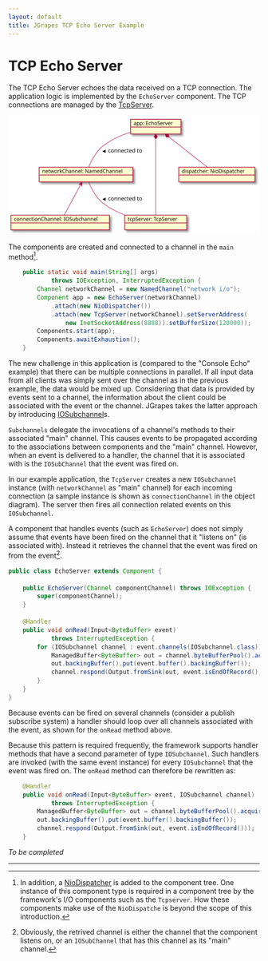 ```yaml
---
layout: default
title: JGrapes TCP Echo Server Example
---
```


TCP Echo Server
===============

The TCP Echo Server echoes the data received on a TCP connection. The 
application logic is implemented by the `EchoServer` component. The TCP
connections are managed by the 
[TcpServer](latest-release/javadoc/index.html?org/jgrapes/net/TcpServer.html).

![Structure](EchoServer.svg)

The components are created and connected to a channel in the `main` 
method[^NioDispatcher].


```java
    public static void main(String[] args)
            throws IOException, InterruptedException {
        Channel networkChannel = new NamedChannel("network i/o");
        Component app = new EchoServer(networkChannel)
            .attach(new NioDispatcher())
            .attach(new TcpServer(networkChannel).setServerAddress(
                new InetSocketAddress(8888)).setBufferSize(120000));
        Components.start(app);
        Components.awaitExhaustion();
    }
```

The new challenge in this application is (compared to the "Console Echo"
example) that there can be multiple connections in parallel. If all input 
data from all clients was simply sent over the channel as in the previous
example, the data would be mixed up. Considering that data is provided 
by events sent to a channel, the information about the client could be 
associated with the event or the channel. JGrapes takes the latter
approach by introducing
[IOSubchannel](latest-release/javadoc/index.html?org/jgrapes/io/IOSubchannel.html)s.

`Subchannels` delegate the invocations of a channel's methods to their 
associated "main" channel. This causes events to be propagated according
to the associations between components and the "main" channel. However,
when an event is delivered to a handler, the channel that it is associated
with is the `IOSubChannel` that the event was fired on.

In our example application, the `TcpServer` creates a new `IOSubchannel` 
instance (with `networkChannel`
as "main" channel) for each incoming connection (a sample instance is shown 
as `connectionChannel` in the object diagram). The server then fires all
connection related events on this `IOSubchannel`. 

A component that handles events (such as `EchoServer`) does not simply
assume that events have been fired on the channel that it "listens on"
(is associated with). Instead it retrieves the channel that the event
was fired on from the event[^retrievedChannel].

```java
public class EchoServer extends Component {

    public EchoServer(Channel componentChannel) throws IOException {
        super(componentChannel);
    }

    @Handler
    public void onRead(Input<ByteBuffer> event)
            throws InterruptedException {
        for (IOSubchannel channel : event.channels(IOSubchannel.class)) {
            ManagedBuffer<ByteBuffer> out = channel.byteBufferPool().acquire();
            out.backingBuffer().put(event.buffer().backingBuffer());
            channel.respond(Output.fromSink(out, event.isEndOfRecord()));
        }
    }
}
```

Because events can be fired on several channels (consider a publish
subscribe system) a handler should loop over all channels associated
with the event, as shown for the `onRead` method above.

Because this pattern is required frequently, the framework supports
handler methods that have a second parameter of type `IOSubchannel`.
Such handlers are invoked (with the same event instance) for 
every `IOSubchannel` that the event
was fired on. The `onRead` method can therefore be rewritten as:

```java
    @Handler
    public void onRead(Input<ByteBuffer> event, IOSubchannel channel)
            throws InterruptedException {
        ManagedBuffer<ByteBuffer> out = channel.byteBufferPool().acquire();
        out.backingBuffer().put(event.buffer().backingBuffer());
        channel.respond(Output.fromSink(out, event.isEndOfRecord()));
    }
```

*To be completed*

---

[^NioDispatcher]: In addition, a 
    [NioDispatcher](latest-release/javadoc/index.html?org/jgrapes/io/NioDispatcher.html)
    is added to the component tree. One instance of this component type is 
    required in a component tree by the framework's I/O components such as
    the `Tcpserver`. How these components make use of the `NioDispatche` is beyond
    the scope of this introduction. 

[^retrievedChannel]: Obviously, the retrived channel is either the
    channel that the component listens on, or an
    `IOSubChannel` that has this channel as its "main" channel.
